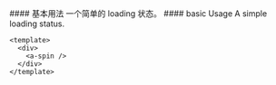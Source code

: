 <cn>
#### 基本用法
一个简单的 loading 状态。
</cn>

<us>
#### basic Usage
A simple loading status.
</us>

```vue
<template>
  <div>
    <a-spin />
  </div>
</template>
```
